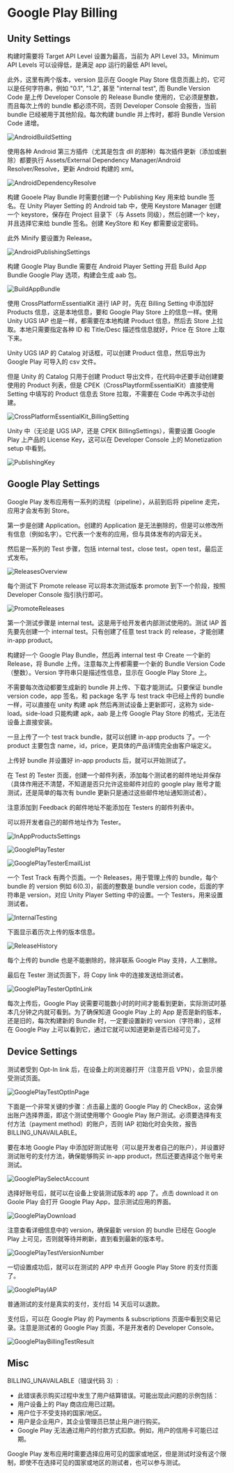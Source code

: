 # Google Play Billing

## Unity Settings

构建时需要将 Target API Level 设置为最高，当前为 API Level 33。Minimum API Levels 可以设得低，是满足 app 运行的最低 API level。

此外，这里有两个版本，version 显示在 Google Play Store 信息页面上的，它可以是任何字符串，例如 "0.1", "1.2", 甚至 "internal test", 而 Bundle Version Code 是上传 Developer Console 的 Release Bundle 使用的，它必须是整数，而且每次上传的 bundle 都必须不同，否则 Developer Console 会报告，当前 bundle 已经被用于其他阶段。每次构建 bundle 并上传时，都将 Bundle Version Code 递增。

![AndroidBuildSetting](images/AndroidBuildSetting.png)

使用各种 Android 第三方插件（尤其是包含 dll 的那种）每次插件更新（添加或删除）都要执行 Assets/External Dependency Manager/Android Resolver/Resolve，更新 Android 构建的 xml。

![AndroidDependencyResolve](images/AndroidDependencyResolve.png)

构建 Gooele Play Bundle 时需要创建一个 Publishing Key 用来给 bundle 签名。在 Unity Player Setting 的 Android tab 中，使用 Keystore Manager 创建一个 keystore，保存在 Project 目录下（与 Assets 同级），然后创建一个 key，并且选择它来给 bundle 签名。创建 KeyStore 和 Key 都需要设定密码。

此外 Minify 要设置为 Release。

![AndroidPublishingSettings](images/AndroidPublishingSettings.png)

构建 Google Play Bundle 需要在 Android Player Setting 开启 Build App Bundle Google Play 选项，构建会生成 aab 包。

![BuildAppBundle](images/BuildAppBundle.png)

使用 CrossPlatformEssentialKit 进行 IAP 时，先在 Billing Setting 中添加好 Products 信息，这是本地信息，要和 Google Play Store 上的信息一样。使用 Unity UGS IAP 也是一样，都需要在本地构建 Product 信息，然后去 Store 上拉取。本地只需要指定各种 ID 和 Title/Desc 描述性信息就好，Price 在 Store 上取下来。

Unity UGS IAP 的 Catalog 对话框，可以创建 Product 信息，然后导出为 Google Play 可导入的 csv 文件。

但是 Unity 的 Catalog 只用于创建 Product 导出文件，在代码中还要手动创建要使用的 Product 列表，但是 CPEK（CrossPlaytformEssentialKit）直接使用 Setting 中填写的 Product 信息去 Store 拉取，不需要在 Code 中再次手动创建。

![CrossPlatformEssentialKit_BillingSetting](images/CrossPlatformEssentialKit_BillingSetting.png)

Unity 中（无论是 UGS IAP，还是 CPEK BillingSettings），需要设置 Google Play 上产品的 License Key，这可以在 Developer Console 上的 Monetization setup 中看到。

![PublishingKey](images/PublishingKey.png)

## Google Play Settings

Google Play 发布应用有一系列的流程（pipeline），从前到后将 pipeline 走完，应用才会发布到 Store。

第一步是创建 Application。创建的 Application 是无法删除的，但是可以修改所有信息（例如名字）。它代表一个发布的应用，但与具体发布的内容无关。

然后是一系列的 Test 步骤，包括 internal test，close test，open test，最后正式发布。

![ReleasesOverview](images/ReleasesOverview.png)

每个测试下 Promote release 可以将本次测试版本 promote 到下一个阶段，按照 Developer Console 指引执行即可。

![PromoteReleases](images/PromoteReleases.png)

第一个测试步骤是 internal test。这是用于给开发者内部测试使用的。测试 IAP 首先要先创建一个 internal test。只有创建了任意 test track 的 release，才能创建 in-app product。

构建好一个 Google Play Bundle，然后再 internal test 中 Create 一个新的 Release，将 Bundle 上传。注意每次上传都需要一个新的 Bundle Version Code（整数）。Version 字符串只是描述性信息，显示在 Google Play Store 上。

不需要每次改动都要生成新的 bundle 并上传、下载才能测试。只要保证 bundle version code，app 签名，和 package 名字 与 test track 中已经上传的 bundle 一样，可以直接在 unity 构建 apk 然后再测试设备上更新即可，这称为 side-load。side-load 只能构建 apk，aab 是上传 Google Play Store 的格式，无法在设备上直接安装。

一旦上传了一个 test track bundle，就可以创建 in-app products 了。一个 product 主要包含 name，id，price，更具体的产品详情完全由客户端定义。

上传好 bundle 并设置好 in-app products 后，就可以开始测试了。

在 Test 的 Tester 页面，创建一个邮件列表，添加每个测试者的邮件地址并保存（具体作用还不清楚，不知道是否只允许这些邮件对应的 google play 账号才能测试，还是简单的每次有 bundle 更新只是通过这些邮件地址通知测试者）。

注意添加到 Feedback 的邮件地址不能添加在 Testers 的邮件列表中。

可以将开发者自己的邮件地址作为 Tester。

![InAppProductsSettings](images/InAppProductsSettings.png)

![GooglePlayTester](images/GooglePlayTester.png)

![GooglePlayTesterEmailList](images/GooglePlayTesterEmailList.png)

一个 Test Track 有两个页面。一个 Releases，用于管理上传的 bundle，每个 bundle 的 version 例如 6(0.3)，前面的整数是 bundle version code，后面的字符串是 version，对应 Unity Player Setting 中的设置。一个 Testers，用来设置测试者。

![InternalTesting](images/InternalTesting.png)

下面显示着历次上传的版本信息。

![ReleaseHistory](images/ReleaseHistory.png)

每个上传的 bundle 也是不能删除的，除非联系 Google Play 支持，人工删除。

最后在 Tester 测试页面下，将 Copy link 中的连接发送给测试者。

![GooglePlayTesterOptInLink](images/GooglePlayTesterOptInLink.png)

每次上传后，Google Play 说需要可能数小时的时间才能看到更新，实际测试时基本几分钟之内就可看到。为了确保知道 Google Play 上的 App 是否是新的版本，还是旧的，每次构建新的 Bundle 时，一定要设置新的 version（字符串），这样在 Google Play 上可以看到它，通过它就可以知道更新是否已经可见了。

## Device Settings

测试者受到 Opt-In link 后，在设备上的浏览器打开（注意开启 VPN），会显示接受测试页面。

![GooglePlayTestOptInPage](images/GooglePlayTestOptInPage.jpg)

下面是一个非常关键的步骤：点击最上面的 Google Play 的 CheckBox，这会弹出账户选择界面，即这个测试使用哪个 Google Play 账户测试。必须要选择有支付方法（payment method）的账户，否则 IAP 初始化时会失败，报告 BILLING_UNAVAILABLE。

要在本地 Google Play 中添加好测试账号（可以是开发者自己的账户），并设置好测试账号的支付方法，确保能够购买 in-app product，然后还要选择这个账号来测试。

![GooglePlaySelectAccount](images/GooglePlaySelectAccount.jpg)

选择好账号后，就可以在设备上安装测试版本的 app 了。点击 download it on Goole Play 会打开 Google Play App，显示测试应用的界面。

![GooglePlayDownload](images/GooglePlayDownload.jpg)

注意查看详细信息中的 version，确保最新 version 的 bundle 已经在 Google Play 上可见，否则就等待并刷新，直到看到最新的版本号。

![GooglePlayTestVersionNumber](images/GooglePlayTestVersionNumber.jpg)

一切设置成功后，就可以在测试的 APP 中点开 Google Play Store 的支付页面了。

![GooglePlayIAP](images/GooglePlayIAP.jpg)

普通测试的支付是真实的支付，支付后 14 天后可以退款。

支付后，可以在 Google Play 的 Payments & subscriptions 页面中看到交易记录。注意是测试者的 Google Play 页面，不是开发者的 Developer Console。

![GooglePlayBillingTestResult](images/GooglePlayBillingTestResult.png)

## Misc

BILLING_UNAVAILABLE（错误代码 3）:

- 此错误表示购买过程中发生了用户结算错误。可能出现此问题的示例包括：
- 用户设备上的 Play 商店应用已过期。
- 用户位于不受支持的国家/地区。
- 用户是企业用户，其企业管理员已禁止用户进行购买。
- Google Play 无法通过用户的付款方式扣款。例如，用户的信用卡可能已过期。

Google Play 发布应用时需要选择应用可见的国家或地区，但是测试时没有这个限制，即使不在选择可见的国家或地区的测试者，也可以参与测试。
